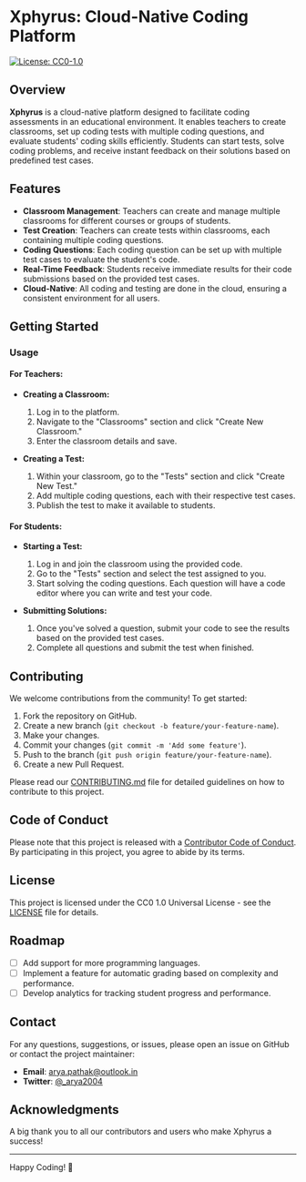 
# Xphyrus: Cloud-Native Coding Platform

[![License: CC0-1.0](https://img.shields.io/badge/License-CC0%201.0%20Universal-blue.svg)](http://creativecommons.org/publicdomain/zero/1.0/)

## Overview

**Xphyrus** is a cloud-native platform designed to facilitate coding assessments in an educational environment. It enables teachers to create classrooms, set up coding tests with multiple coding questions, and evaluate students' coding skills efficiently. Students can start tests, solve coding problems, and receive instant feedback on their solutions based on predefined test cases.

## Features

- **Classroom Management**: Teachers can create and manage multiple classrooms for different courses or groups of students.
- **Test Creation**: Teachers can create tests within classrooms, each containing multiple coding questions.
- **Coding Questions**: Each coding question can be set up with multiple test cases to evaluate the student's code.
- **Real-Time Feedback**: Students receive immediate results for their code submissions based on the provided test cases.
- **Cloud-Native**: All coding and testing are done in the cloud, ensuring a consistent environment for all users.

## Getting Started



### Usage

#### For Teachers:

- **Creating a Classroom:**
  1. Log in to the platform.
  2. Navigate to the "Classrooms" section and click "Create New Classroom."
  3. Enter the classroom details and save.

- **Creating a Test:**
  1. Within your classroom, go to the "Tests" section and click "Create New Test."
  2. Add multiple coding questions, each with their respective test cases.
  3. Publish the test to make it available to students.

#### For Students:

- **Starting a Test:**
  1. Log in and join the classroom using the provided code.
  2. Go to the "Tests" section and select the test assigned to you.
  3. Start solving the coding questions. Each question will have a code editor where you can write and test your code.

- **Submitting Solutions:**
  1. Once you've solved a question, submit your code to see the results based on the provided test cases.
  2. Complete all questions and submit the test when finished.

## Contributing

We welcome contributions from the community! To get started:

1. Fork the repository on GitHub.
2. Create a new branch (`git checkout -b feature/your-feature-name`).
3. Make your changes.
4. Commit your changes (`git commit -m 'Add some feature'`).
5. Push to the branch (`git push origin feature/your-feature-name`).
6. Create a new Pull Request.

Please read our [CONTRIBUTING.md](CONTRIBUTING.md) file for detailed guidelines on how to contribute to this project.

## Code of Conduct

Please note that this project is released with a [Contributor Code of Conduct](CODE_OF_CONDUCT.md). By participating in this project, you agree to abide by its terms.

## License

This project is licensed under the CC0 1.0 Universal License - see the [LICENSE](LICENSE) file for details.

## Roadmap

- [ ] Add support for more programming languages.
- [ ] Implement a feature for automatic grading based on complexity and performance.
- [ ] Develop analytics for tracking student progress and performance.

## Contact

For any questions, suggestions, or issues, please open an issue on GitHub or contact the project maintainer:

- **Email**: arya.pathak@outlook.in
- **Twitter**: [@_arya2004](https://twitter.com/_arya2004)

## Acknowledgments

A big thank you to all our contributors and users who make Xphyrus a success!

---

Happy Coding! 🚀
